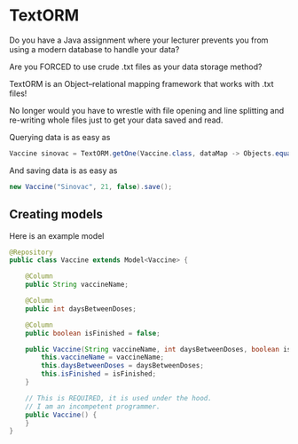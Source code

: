 # TextORM
Do you have a Java assignment where your lecturer prevents you from using a modern database to handle your data?

Are you FORCED to use crude .txt files as your data storage method?

TextORM is an Object–relational mapping framework that works with .txt files!

No longer would you have to wrestle with file opening and line splitting and re-writing whole files just to get your data saved and read.

Querying data is as easy as

```java
Vaccine sinovac = TextORM.getOne(Vaccine.class, dataMap -> Objects.equals(dataMap.get("vaccineName"), "Sinovac"));
```

And saving data is as easy as

```java
new Vaccine("Sinovac", 21, false).save();
```

## Creating models

Here is an example model

```java
@Repository
public class Vaccine extends Model<Vaccine> {

    @Column
    public String vaccineName;

    @Column
    public int daysBetweenDoses;

    @Column
    public boolean isFinished = false;

    public Vaccine(String vaccineName, int daysBetweenDoses, boolean isFinished) {
        this.vaccineName = vaccineName;
        this.daysBetweenDoses = daysBetweenDoses;
        this.isFinished = isFinished;
    }

    // This is REQUIRED, it is used under the hood.
    // I am an incompetent programmer.
    public Vaccine() {
    }
}
```
